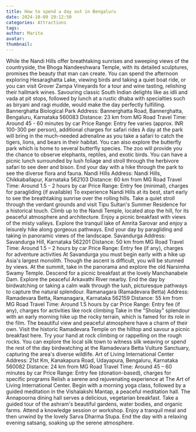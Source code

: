 ```yaml
---
title: How to spend a day out in Bengaluru
date: 2024-10-09 19:12:50
categories: Attractions
tags:
author: Marita
avatar:
thumbnail:
---
```

While the Nandi Hills offer breathtaking sunrises and sweeping views of the countryside, the Bhoga Nandeeshwara Temple, with its detailed sculptures, promises the beauty that man can create. You can spend the afternoon exploring Hesaraghatta Lake, viewing birds and taking a quiet boat ride, or you can visit Grover Zampa Vineyards for a tour and wine tasting, relishing their hallmark wines. Savouring classic South Indian delights like as idli and vada at pit stops, followed by lunch at a rustic dhaba with specialties such as biryani and ragi mudde, would make the day perfectly fulfilling.
Bannerghatta Biological Park
Address: Bannerghatta Road, Bannerghatta, Bengaluru, Karnataka 560083
Distance: 23 km from MG Road
Travel Time: Around 45 - 60 minutes by car
Price Range: Entry fee varies (approx. INR 100-300 per person), additional charges for safari rides
A day at the park will bring in the much-needed adrenaline as you take a safari to catch the tigers, lions, and bears in their habitat. You can also explore the butterfly park which is home to several butterfly species. The zoo will provide you the chance to observe elephants, reptiles, and exotic birds. You can have a picnic lunch surrounded by lush foliage and stroll through the herbivore safari to see deer and bison. End your day with a hike through the park to see the diverse flora and fauna.
Nandi Hills
Address: Nandi Hills, Chikkaballapur, Karnataka 562103
Distance: 60 km from MG Road
Travel Time: Around 1.5 - 2 hours by car
Price Range: Entry fee (minimal), charges for paragliding (if available)
To experience Nandi Hills at its best, start early to see the breathtaking sunrise over the rolling hills. Take a quiet stroll through the verdant grounds and visit Tipu Sultan's Summer Residence for a historical touch. Climb up to the Nandi Temple, located atop the hill, for its peaceful atmosphere and architecture. Enjoy a picnic breakfast with views of the misty valleys. Explore the tranquil lake of Amrita Sarovar and enjoy a leisurely hike along gorgeous pathways. End your day by paragliding and taking in panoramic views of the landscape.
Savandurga
Address: Savandurga Hill, Karnataka 562201
Distance: 50 km from MG Road
Travel Time: Around 1.5 – 2 hours by car
Price Range: Entry fee (if any), charges for adventure activities
At Savandurga you must begin early with a hike up Asia's largest monolith. Though the ascent is difficult, you will be stunned by views. At the summit, take in the panorama and explore the old Narsimha Swamy Temple. Descend for a picnic breakfast at the lovely Manchanabele Dam. Explore the peaceful Arkavathi River nearby. End the day by birdwatching or taking a calm walk through the lush, picturesque pathways to capture the natural splendour.
Ramanagara (Ramadevara Betta)
Address: Ramadevara Betta, Ramanagara, Karnataka 562159
Distance: 55 km from MG Road
Travel Time: Around 1.5 hours by car
Price Range: Entry fee (if any), charges for activities like rock climbing
Take in the "Sholay" splendour with an early morning hike up the rocky terrain, which is famed for its role in the film. The beautiful view and peaceful atmosphere have a charm of their own. Visit the historic Ramadevara Temple on the hilltop and savour a picnic breakfast here. Try your hand at rock climbing or rappelling on the rough rocks. You can explore the local silk town to witness silk weaving or spend the rest of the day birdwatching at the Ramadevara Betta Vulture Sanctuary, capturing the area's diverse wildlife.
Art of Living International Center
Address: 21st Km, Kanakapura Road, Udayapura, Bengaluru, Karnataka 560082
Distance: 24 km from MG Road
Travel Time: Around 45 – 60 minutes by car
Price Range: Entry fee (donation-based), charges for specific programs
Relish a serene and rejuvenating experience at The Art of Living International Center. Begin with a morning yoga class, followed by a guided meditation in the Vishalakshi Mantap, a peaceful meditation hall. The Annapoorna dining hall serves a delicious, vegetarian breakfast. Take a guided tour of the ashram's beautiful gardens, water bodies, and organic farms. Attend a knowledge session or workshop. Enjoy a tranquil meal and then unwind by the lovely Sarva Dharma Stupa. End the day with a relaxing evening satsang, soaking up the serene atmosphere.